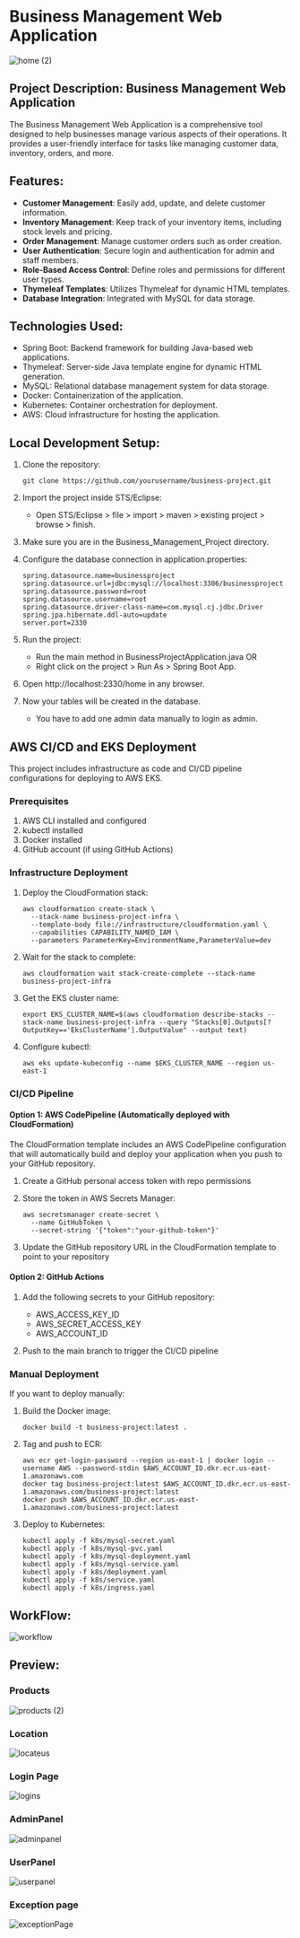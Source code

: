 # Business Management Web Application

![home (2)](https://github.com/SuhasKamate/Business_Management_Project/assets/126138738/e8db8f17-72d6-42a0-b264-def0bf883bbf)

## Project Description: Business Management Web Application 
The Business Management Web Application is a comprehensive tool designed to help businesses manage various aspects of their operations. It provides a user-friendly interface for tasks like managing customer data, inventory, orders, and more.

## Features:

- **Customer Management**: Easily add, update, and delete customer information.
- **Inventory Management**: Keep track of your inventory items, including stock levels and pricing.
- **Order Management**: Manage customer orders such as order creation.
- **User Authentication**: Secure login and authentication for admin and staff members.
- **Role-Based Access Control**: Define roles and permissions for different user types.
- **Thymeleaf Templates**: Utilizes Thymeleaf for dynamic HTML templates.
- **Database Integration**: Integrated with MySQL for data storage.

## Technologies Used:

- Spring Boot: Backend framework for building Java-based web applications.
- Thymeleaf: Server-side Java template engine for dynamic HTML generation.
- MySQL: Relational database management system for data storage.
- Docker: Containerization of the application.
- Kubernetes: Container orchestration for deployment.
- AWS: Cloud infrastructure for hosting the application.

## Local Development Setup:

1. Clone the repository:
   ```
   git clone https://github.com/yourusername/business-project.git
   ```

2. Import the project inside STS/Eclipse:
   - Open STS/Eclipse > file > import > maven > existing project > browse > finish.
     
3. Make sure you are in the Business_Management_Project directory.

4. Configure the database connection in application.properties:
   ```
   spring.datasource.name=businessproject
   spring.datasource.url=jdbc:mysql://localhost:3306/businessproject
   spring.datasource.password=root
   spring.datasource.username=root
   spring.datasource.driver-class-name=com.mysql.cj.jdbc.Driver
   spring.jpa.hibernate.ddl-auto=update
   server.port=2330
   ```

5. Run the project:
   - Run the main method in BusinessProjectApplication.java OR 
   - Right click on the project > Run As > Spring Boot App.

6. Open http://localhost:2330/home in any browser.

7. Now your tables will be created in the database.
   - You have to add one admin data manually to login as admin.

## AWS CI/CD and EKS Deployment

This project includes infrastructure as code and CI/CD pipeline configurations for deploying to AWS EKS.

### Prerequisites

1. AWS CLI installed and configured
2. kubectl installed
3. Docker installed
4. GitHub account (if using GitHub Actions)

### Infrastructure Deployment

1. Deploy the CloudFormation stack:
   ```
   aws cloudformation create-stack \
     --stack-name business-project-infra \
     --template-body file://infrastructure/cloudformation.yaml \
     --capabilities CAPABILITY_NAMED_IAM \
     --parameters ParameterKey=EnvironmentName,ParameterValue=dev
   ```

2. Wait for the stack to complete:
   ```
   aws cloudformation wait stack-create-complete --stack-name business-project-infra
   ```

3. Get the EKS cluster name:
   ```
   export EKS_CLUSTER_NAME=$(aws cloudformation describe-stacks --stack-name business-project-infra --query "Stacks[0].Outputs[?OutputKey=='EksClusterName'].OutputValue" --output text)
   ```

4. Configure kubectl:
   ```
   aws eks update-kubeconfig --name $EKS_CLUSTER_NAME --region us-east-1
   ```

### CI/CD Pipeline

#### Option 1: AWS CodePipeline (Automatically deployed with CloudFormation)

The CloudFormation template includes an AWS CodePipeline configuration that will automatically build and deploy your application when you push to your GitHub repository.

1. Create a GitHub personal access token with repo permissions
2. Store the token in AWS Secrets Manager:
   ```
   aws secretsmanager create-secret \
     --name GitHubToken \
     --secret-string '{"token":"your-github-token"}'
   ```

3. Update the GitHub repository URL in the CloudFormation template to point to your repository

#### Option 2: GitHub Actions

1. Add the following secrets to your GitHub repository:
   - AWS_ACCESS_KEY_ID
   - AWS_SECRET_ACCESS_KEY
   - AWS_ACCOUNT_ID

2. Push to the main branch to trigger the CI/CD pipeline

### Manual Deployment

If you want to deploy manually:

1. Build the Docker image:
   ```
   docker build -t business-project:latest .
   ```

2. Tag and push to ECR:
   ```
   aws ecr get-login-password --region us-east-1 | docker login --username AWS --password-stdin $AWS_ACCOUNT_ID.dkr.ecr.us-east-1.amazonaws.com
   docker tag business-project:latest $AWS_ACCOUNT_ID.dkr.ecr.us-east-1.amazonaws.com/business-project:latest
   docker push $AWS_ACCOUNT_ID.dkr.ecr.us-east-1.amazonaws.com/business-project:latest
   ```

3. Deploy to Kubernetes:
   ```
   kubectl apply -f k8s/mysql-secret.yaml
   kubectl apply -f k8s/mysql-pvc.yaml
   kubectl apply -f k8s/mysql-deployment.yaml
   kubectl apply -f k8s/mysql-service.yaml
   kubectl apply -f k8s/deployment.yaml
   kubectl apply -f k8s/service.yaml
   kubectl apply -f k8s/ingress.yaml
   ```

## WorkFlow:

![workflow](https://github.com/SuhasKamate/Business_Management_Project/assets/126138738/aea72470-49c8-41a4-8974-48737638ae19)

## Preview:

### Products 
![products (2)](https://github.com/SuhasKamate/Business_Management_Project/assets/126138738/0496f63a-f30c-4108-91a7-966bd37b2b54)

### Location 
![locateus](https://github.com/SuhasKamate/Business_Management_Project/assets/126138738/30e40d74-d2f0-48cb-91b3-ea515f12c498)

### Login Page
![logins](https://github.com/SuhasKamate/Business_Management_Project/assets/126138738/9c1efb48-5b23-4a43-8c96-81d55a7b1180)

### AdminPanel
![adminpanel](https://github.com/SuhasKamate/Business_Management_Project/assets/126138738/b89aa5ee-3f7f-4145-b063-048729e7fbe9)

### UserPanel 
![userpanel](https://github.com/SuhasKamate/Business_Management_Project/assets/126138738/e0f81692-c049-4a2f-a78d-30d3906f4429)

### Exception page
![exceptionPage](https://github.com/SuhasKamate/Business_Management_Project/assets/126138738/4349a429-61ff-4ecd-a463-2900874e1ea5)